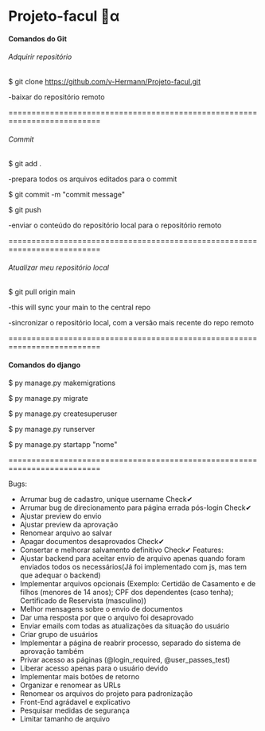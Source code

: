 # Projeto-facul 🐘α

#### Comandos do Git 

###### Adquirir repositório

$ git clone https://github.com/v-Hermann/Projeto-facul.git

-baixar do repositório remoto

==========================================================================

###### Commit

$ git add . 

-prepara todos os arquivos editados para o commit

$ git commit -m "commit message"

$ git push

-enviar o conteúdo do repositório local para o repositório remoto

==========================================================================

###### Atualizar meu repositório local

$ git pull origin main

-this will sync your main to the central repo

-sincronizar o repositório local, com a versão mais recente do repo remoto

==========================================================================

#### Comandos do django

$ py manage.py makemigrations

$ py manage.py migrate

$ py manage.py createsuperuser

$ py manage.py runserver

$ py manage.py startapp "nome"

==========================================================================

Bugs:
- Arrumar bug de cadastro, unique username Check✔
- Arrumar bug de direcionamento para página errada pós-login Check✔ 
- Ajustar preview do envio
- Ajustar preview da aprovação
- Renomear arquivo ao salvar
- Apagar documentos desaprovados Check✔ 
- Consertar e melhorar salvamento definitivo Check✔ 
Features:
- Ajustar backend para aceitar envio de arquivo apenas quando foram enviados todos os necessários(Já foi implementado com js, mas tem que adequar o backend)
- Implementar arquivos opcionais (Exemplo: Certidão de Casamento e de filhos (menores de 14 anos); CPF dos dependentes (caso tenha); Certificado de Reservista (masculino))
- Melhor mensagens sobre o envio de documentos
- Dar uma resposta por que o arquivo foi desaprovado
- Enviar emails com todas as atualizações da situação do usuário
- Criar grupo de usuários
- Implementar a página de reabrir processo, separado do sistema de aprovação também
- Privar acesso as páginas (@login_required, @user_passes_test)
- Liberar acesso apenas para o usuário devido
- Implementar mais botões de retorno
- Organizar e renomear as URLs
- Renomear os arquivos do projeto para padronização
- Front-End agrádavel e explicativo
- Pesquisar medidas de segurança
- Limitar tamanho de arquivo
